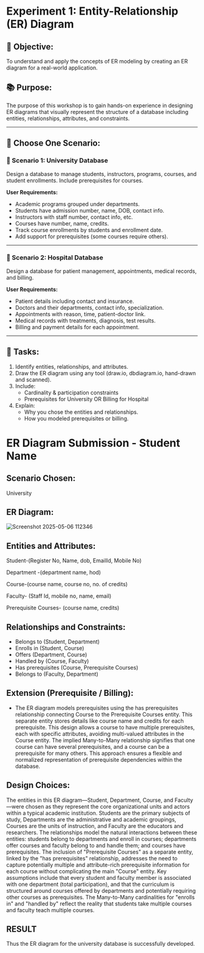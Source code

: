 # Experiment 1: Entity-Relationship (ER) Diagram

## 🎯 Objective:
To understand and apply the concepts of ER modeling by creating an ER diagram for a real-world application.

## 📚 Purpose:
The purpose of this workshop is to gain hands-on experience in designing ER diagrams that visually represent the structure of a database including entities, relationships, attributes, and constraints.

---

## 🧪 Choose One Scenario:

### 🔹 Scenario 1: University Database
Design a database to manage students, instructors, programs, courses, and student enrollments. Include prerequisites for courses.

**User Requirements:**
- Academic programs grouped under departments.
- Students have admission number, name, DOB, contact info.
- Instructors with staff number, contact info, etc.
- Courses have number, name, credits.
- Track course enrollments by students and enrollment date.
- Add support for prerequisites (some courses require others).

---

### 🔹 Scenario 2: Hospital Database
Design a database for patient management, appointments, medical records, and billing.

**User Requirements:**
- Patient details including contact and insurance.
- Doctors and their departments, contact info, specialization.
- Appointments with reason, time, patient-doctor link.
- Medical records with treatments, diagnosis, test results.
- Billing and payment details for each appointment.

---

## 📝 Tasks:
1. Identify entities, relationships, and attributes.
2. Draw the ER diagram using any tool (draw.io, dbdiagram.io, hand-drawn and scanned).
3. Include:
   - Cardinality & participation constraints
   - Prerequisites for University OR Billing for Hospital
4. Explain:
   - Why you chose the entities and relationships.
   - How you modeled prerequisites or billing.

# ER Diagram Submission - Student Name

## Scenario Chosen:
University 

## ER Diagram:
![Screenshot 2025-05-06 112346](https://github.com/user-attachments/assets/44d8dc7c-7a8e-4ad1-92c0-79c5df26bc14)



## Entities and Attributes:
Student-(Register No, Name, dob, EmailId, Mobile No)

Department -(department name, hod)

Course-(course name, course no, no. of credits)

Faculty- (Staff Id, mobile no, name, email)

Prerequisite Courses- (course name, credits)


## Relationships and Constraints:
- Belongs to (Student, Department)
- Enrolls in (Student, Course)
- Offers (Department, Course)
- Handled by (Course, Faculty)
- Has prerequisites (Course, Prerequisite Courses)
- Belongs to (Faculty, Department)

## Extension (Prerequisite / Billing):
- The ER diagram models prerequisites using the has prerequisites relationship connecting Course to the Prerequisite Courses entity. This separate entity stores details like course name and credits for each prerequisite. This design allows a course to have multiple prerequisites, each with specific attributes, avoiding multi-valued attributes in the Course entity. The implied Many-to-Many relationship signifies that one course can have several prerequisites, and a course can be a prerequisite for many others. This approach ensures a flexible and normalized representation of prerequisite dependencies within the database.

## Design Choices:
The entities in this ER diagram—Student, Department, Course, and Faculty—were chosen as they represent the core organizational units and actors within a typical academic institution. Students are the primary subjects of study, Departments are the administrative and academic groupings, Courses are the units of instruction, and Faculty are the educators and researchers. The relationships model the natural interactions between these entities: students belong to departments and enroll in courses; departments offer courses and faculty belong to and handle them; and courses have prerequisites. The inclusion of "Prerequisite Courses" as a separate entity, linked by the "has prerequisites" relationship, addresses the need to capture potentially multiple and attribute-rich prerequisite information for each course without complicating the main "Course" entity. Key assumptions include that every student and faculty member is associated with one department (total participation), and that the curriculum is structured around courses offered by departments and potentially requiring other courses as prerequisites. The Many-to-Many cardinalities for "enrolls in" and "handled by" reflect the reality that students take multiple courses and faculty teach multiple courses.

## RESULT
Thus the ER diagram for the university database is successfully developed.
